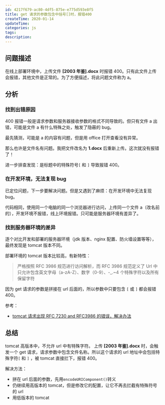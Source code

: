 ```yaml
---
id: 4217f679-ac80-4df5-875e-e775d593e8f5
title: get 请求的参数包含中括号[]时，报错400
createTime: 2020-01-14
updateTime:
categories: js
tags:
description:
---
```


## 问题描述

在线上部署环境中，上传文件 **[2003 年鉴].docx** 时报错 400。只有此文件上传会报错，其他文件是正常的。为了方便描述，将此问题文件称为 a。

## 分析

### 找到出错原因

400 报错一般是请求参数和服务器接收参数的格式不同导致的。但只有文件 a 出错，可能是文件 a 有什么特殊之处，触发了隐蔽的 bug。

最先猜测，可能是 a 的内容有问题，但是用 office 打开查看没有异常。

那么也许是文件名有问题。我把文件改名为 **1.docx** 后重新上传。这次就没有报错了！

进一步排查发现：是标题中的特殊符号`[` 和 `]` 导致报错 400。

### 在开发环境，无法复现 bug

已定位问题，下一步要解决问题。但是又遇到了麻烦：在开发环境中无法复现 bug。

代码相同，使用同一个电脑的同一个浏览器进行访问，上传同一个文件 a（改名前的），开发环境不报错，线上环境报错。只可能是服务器环境有差异了。

### 找到服务器环境的差异

逐个对比开发和部署的服务器环境（jdk 版本、nginx 配置、防火墙设置等等），最终发现是 tomcat 版本不同。

部署环境的 tomcat 版本比较高，有新特性：

> 严格按照 RFC 3986 规范进行访问解析，而 RFC 3986 规范定义了 Url 中只允许包含英文字母（a-zA-Z）、数字（0-9）、-\_.~4 个特殊字符以及所有保留字符

因为 get 请求的参数是拼接在 url 后面的，所以参数中只要包含 `[` 或 `]` 都会报错 400。

参考：

- [tomcat 请求出现 RFC 7230 and RFC3986 的错误，解决办法](https://blog.csdn.net/weixin_41986096/article/details/82785118)

## 总结

tomcat 高版本中，不允许 url 中有特殊字符。
上传 **[2003 年鉴].docx** 时，会触发一个 get 请求，请求参数中包含文件名称。所以这个请求的 url 地址中会包括特殊字符`[` 和 `]` ，被 tomcat 直接拦下，报错 400。

解决方法：

- 拼在 url 后面的参数，先用`encodeURIComponent()`转义
- 仍继续用高版本的 tomcat，但是修改它的配置，让它不再去拦截有特殊符号的 url
- 用低版本的 tomcat
